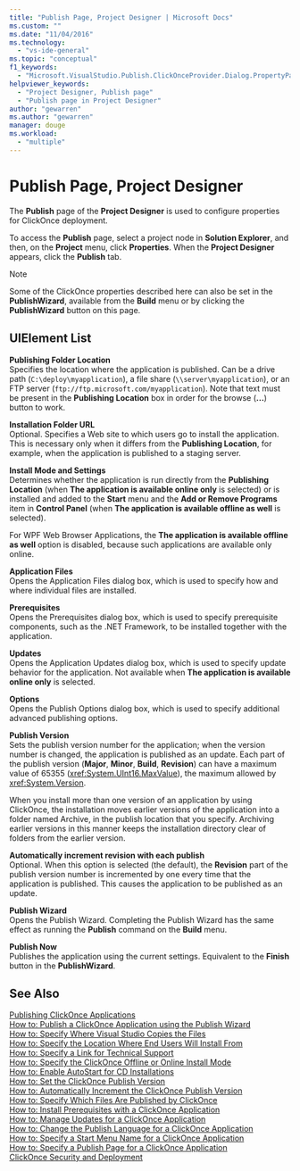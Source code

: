 ```yaml
---
title: "Publish Page, Project Designer | Microsoft Docs"
ms.custom: ""
ms.date: "11/04/2016"
ms.technology: 
  - "vs-ide-general"
ms.topic: "conceptual"
f1_keywords: 
  - "Microsoft.VisualStudio.Publish.ClickOnceProvider.Dialog.PropertyPage"
helpviewer_keywords: 
  - "Project Designer, Publish page"
  - "Publish page in Project Designer"
author: "gewarren"
ms.author: "gewarren"
manager: douge
ms.workload: 
  - "multiple"
---
```

# Publish Page, Project Designer
The **Publish** page of the **Project Designer** is used to configure properties for ClickOnce deployment.  
  
 To access the **Publish** page, select a project node in **Solution Explorer**, and then, on the **Project** menu, click **Properties**. When the **Project Designer** appears, click the **Publish** tab.  
  
> [!NOTE]
>  Some of the ClickOnce properties described here can also be set in the **PublishWizard**, available from the **Build** menu or by clicking the **PublishWizard** button on this page.  
  
## UIElement List  
 **Publishing Folder Location**  
 Specifies the location where the application is published. Can be a drive path (`C:\deploy\myapplication`), a file share (`\\server\myapplication`), or an FTP server (`ftp://ftp.microsoft.com/myapplication`). Note that text must be present in the **Publishing Location** box in order for the browse (**...**) button to work.  
   
 **Installation Folder URL**  
 Optional. Specifies a Web site to which users go to install the application. This is necessary only when it differs from the **Publishing Location**, for example, when the application is published to a staging server.  
  
 **Install Mode and Settings**  
 Determines whether the application is run directly from the **Publishing Location** (when **The application is available online only** is selected) or is installed and added to the **Start** menu and the **Add or Remove Programs** item in **Control Panel** (when **The application is available offline as well** is selected).  
  
 For WPF Web Browser Applications, the **The application is available offline as well** option is disabled, because such applications are available only online.  
  
 **Application Files**  
 Opens the Application Files dialog box, which is used to specify how and where individual files are installed.  
  
 **Prerequisites**  
 Opens the Prerequisites dialog box, which is used to specify prerequisite components, such as the .NET Framework, to be installed together with the application.  
  
 **Updates**  
 Opens the Application Updates dialog box, which is used to specify update behavior for the application. Not available when **The application is available online only** is selected.  
  
 **Options**  
 Opens the Publish Options dialog box, which is used to specify additional advanced publishing options.  
  
 **Publish Version**  
 Sets the publish version number for the application; when the version number is changed, the application is published as an update. Each part of the publish version (**Major**, **Minor**, **Build**, **Revision**) can have a maximum value of 65355 (<xref:System.UInt16.MaxValue>), the maximum allowed by <xref:System.Version>.  
  
 When you install more than one version of an application by using ClickOnce, the installation moves earlier versions of the application into a folder named Archive, in the publish location that you specify. Archiving earlier versions in this manner keeps the installation directory clear of folders from the earlier version.  
  
 **Automatically increment revision with each publish**  
 Optional. When this option is selected (the default), the **Revision** part of the publish version number is incremented by one every time that the application is published. This causes the application to be published as an update.  
  
 **Publish Wizard**  
 Opens the Publish Wizard. Completing the Publish Wizard has the same effect as running the **Publish** command on the **Build** menu.  
  
 **Publish Now**  
 Publishes the application using the current settings. Equivalent to the **Finish** button in the **PublishWizard**.  
  
## See Also  
 [Publishing ClickOnce Applications](../../deployment/publishing-clickonce-applications.md)   
 [How to: Publish a ClickOnce Application using the Publish Wizard](../../deployment/how-to-publish-a-clickonce-application-using-the-publish-wizard.md)   
 [How to: Specify Where Visual Studio Copies the Files](../../deployment/how-to-specify-where-visual-studio-copies-the-files.md)   
 [How to: Specify the Location Where End Users Will Install From](../../deployment/how-to-specify-the-location-where-end-users-will-install-from.md)   
 [How to: Specify a Link for Technical Support](../../deployment/how-to-specify-a-link-for-technical-support.md)   
 [How to: Specify the ClickOnce Offline or Online Install Mode](../../deployment/how-to-specify-the-clickonce-offline-or-online-install-mode.md)   
 [How to: Enable AutoStart for CD Installations](../../deployment/how-to-enable-autostart-for-cd-installations.md)   
 [How to: Set the ClickOnce Publish Version](../../deployment/how-to-set-the-clickonce-publish-version.md)   
 [How to: Automatically Increment the ClickOnce Publish Version](../../deployment/how-to-automatically-increment-the-clickonce-publish-version.md)   
 [How to: Specify Which Files Are Published by ClickOnce](../../deployment/how-to-specify-which-files-are-published-by-clickonce.md)   
 [How to: Install Prerequisites with a ClickOnce Application](../../deployment/how-to-install-prerequisites-with-a-clickonce-application.md)   
 [How to: Manage Updates for a ClickOnce Application](../../deployment/how-to-manage-updates-for-a-clickonce-application.md)   
 [How to: Change the Publish Language for a ClickOnce Application](../../deployment/how-to-change-the-publish-language-for-a-clickonce-application.md)   
 [How to: Specify a Start Menu Name for a ClickOnce Application](../../deployment/how-to-specify-a-start-menu-name-for-a-clickonce-application.md)   
 [How to: Specify a Publish Page for a ClickOnce Application](../../deployment/how-to-specify-a-publish-page-for-a-clickonce-application.md)   
 [ClickOnce Security and Deployment](../../deployment/clickonce-security-and-deployment.md)
